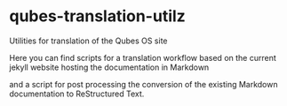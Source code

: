 # qubes-translation-utilz
Utilities for translation of the Qubes OS site

Here you can find scripts for a translation workflow based on the current jekyll website hosting the documentation in Markdown

and a script for post processing the conversion of the existing Markdown documentation to ReStructured Text.


